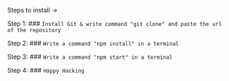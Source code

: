 Steps to install ->

Step 1: ### `Install Git & write command "git clone" and paste the url of the repository`

Step 2: ### `Write a command "npm install" in a terminal`

Step 3: ### `Write a command "npm start" in a terminal`

Step 4: ### `Happy Hacking`
